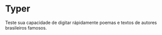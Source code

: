 # Typer

Teste sua capacidade de digitar rápidamente poemas e textos de autores brasileiros famosos.
